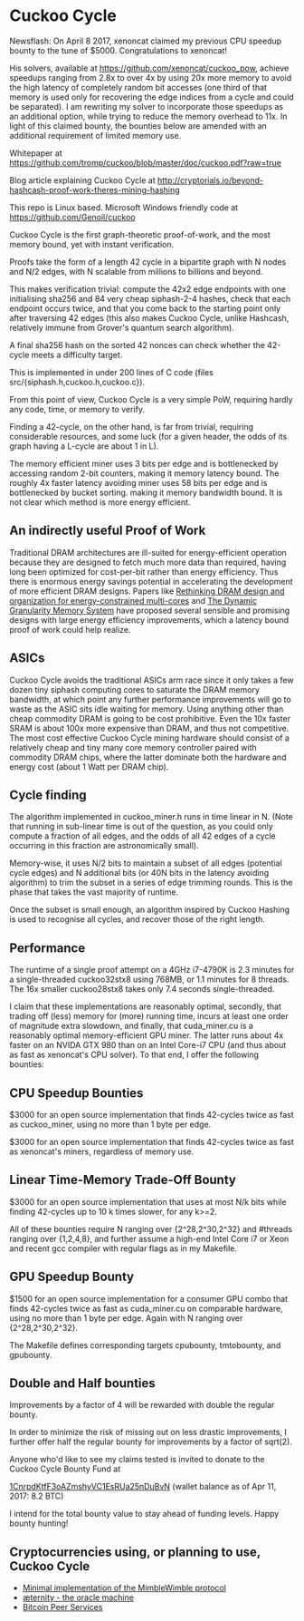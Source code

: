 Cuckoo Cycle
============
Newsflash: On April 8 2017, xenoncat claimed my previous CPU speedup bounty to the tune of $5000.
Congratulations to xenoncat!

His solvers, available at https://github.com/xenoncat/cuckoo_pow,
achieve speedups ranging from 2.8x to over 4x by using 20x more memory to
avoid the high latency of completely random bit accesses
(one third of that memory is used only for recovering the edge indices from a
cycle and could be separated).  I am rewriting my solver to incorporate
those speedups as an additional
option, while trying to reduce the memory overhead to 11x.
In light of this claimed bounty, the bounties below are amended with an
additional requirement of limited memory use.

Whitepaper at
https://github.com/tromp/cuckoo/blob/master/doc/cuckoo.pdf?raw=true

Blog article explaining Cuckoo Cycle at
http://cryptorials.io/beyond-hashcash-proof-work-theres-mining-hashing

This repo is Linux based. Microsoft Windows friendly code at
https://github.com/Genoil/cuckoo

Cuckoo Cycle is the first graph-theoretic proof-of-work,
and the most memory bound, yet with instant verification.

Proofs take the form of a length 42 cycle in a bipartite graph with N nodes and
N/2 edges, with N scalable from millions to billions and beyond.

This makes verification trivial: compute the 42x2 edge endpoints with one
initialising sha256 and 84 very cheap siphash-2-4 hashes, check that each
endpoint occurs twice, and that you come back to the starting point only after
traversing 42 edges (this also makes Cuckoo Cycle, unlike Hashcash, relatively
immune from Grover's quantum search algorithm).

A final sha256 hash on the sorted 42 nonces can check whether the 42-cycle
meets a difficulty target.

This is implemented in under 200 lines of C code (files src/{siphash.h,cuckoo.h,cuckoo.c}).

From this point of view, Cuckoo Cycle is a very simple PoW,
requiring hardly any code, time, or memory to verify.

Finding a 42-cycle, on the other hand, is far from trivial,
requiring considerable resources, and some luck
(for a given header, the odds of its graph having a L-cycle are about 1 in L).

The memory efficient miner uses 3 bits per edge and is bottlenecked by
accessing random 2-bit counters, making it memory latency bound.  The roughly
4x faster latency avoiding miner uses 58 bits per edge and is bottlenecked by
bucket sorting. making it memory bandwidth bound.
It is not clear which method is more energy efficient.

An indirectly useful Proof of Work
--------------

Traditional DRAM architectures are ill-suited for energy-efficient operation because
they are designed to fetch much more data than required, having long been optimized for cost-per-bit
rather than energy efficiency.
Thus there is enormous energy savings potential in accelerating the development of more efficient
DRAM designs. Papers like
<a href="https://www.cs.utah.edu/~rajeev/pubs/isca10.pdf">Rethinking DRAM design and organization for energy-constrained multi-cores</a> and
<a href="http://mbsullivan.info/attachments/papers/yoon2012dgms.pdf">The Dynamic Granularity Memory System</a>
have proposed several sensible and promising designs with large energy efficiency improvements,
which a latency bound proof of work could help realize.

ASICs
--------------
Cuckoo Cycle avoids the traditional ASICs arm race since it only takes a few dozen tiny siphash
computing cores to saturate the DRAM memory bandwidth, at which point
any further performance improvements will go to waste as the ASIC sits idle waiting for memory.
Using anything other than cheap commodity DRAM is going to be cost prohibitive.
Even the 10x faster SRAM is about 100x more expensive than DRAM, and thus not competitive.
The most cost effective Cuckoo Cycle mining hardware should consist of a relatively
cheap and tiny many core memory controller paired with commodity DRAM chips,
where the latter dominate both the hardware and energy cost (about 1 Watt per DRAM chip).

Cycle finding
--------------
The algorithm implemented in cuckoo_miner.h runs in time linear in N.
(Note that running in sub-linear time is out of the question, as you could
only compute a fraction of all edges, and the odds of all 42 edges of a cycle
occurring in this fraction are astronomically small).

Memory-wise, it uses N/2 bits to maintain a subset of all edges (potential
cycle edges) and N additional bits (or 40N bits in the latency avoiding algorithm)
to trim the subset in a series of edge trimming rounds.
This is the phase that takes the vast majority of runtime.

Once the subset is small enough, an algorithm inspired by Cuckoo Hashing
is used to recognise all cycles, and recover those of the right length.

Performance
--------------

The runtime of a single proof attempt on a 4GHz i7-4790K is 2.3 minutes
for a single-threaded cuckoo32stx8 using 768MB, or 1.1 minutes for 8 threads.
The 16x smaller cuckoo28stx8 takes only 7.4 seconds single-threaded.

I claim that these implementations are reasonably optimal,
secondly, that trading off (less) memory for (more) running time,
incurs at least one order of magnitude extra slowdown,
and finally, that cuda_miner.cu is a reasonably optimal memory-efficient GPU miner.
The latter runs about 4x faster on an NVIDA GTX 980 than on an Intel Core-i7 CPU
(and thus about as fast as xenoncat's CPU solver).
To that end, I offer the following bounties:

CPU Speedup Bounties
--------------
$3000 for an open source implementation that finds 42-cycles twice as fast
as cuckoo_miner, using no more than 1 byte per edge.

$3000 for an open source implementation that finds 42-cycles twice as fast
as xenoncat's miners, regardless of memory use.

Linear Time-Memory Trade-Off Bounty
--------------
$3000 for an open source implementation that uses at most N/k bits while finding 42-cycles up to 10 k times slower, for any k>=2.

All of these bounties require N ranging over {2^28,2^30,2^32} and #threads
ranging over {1,2,4,8}, and further assume a high-end Intel Core i7 or Xeon and
recent gcc compiler with regular flags as in my Makefile.

GPU Speedup Bounty
--------------
$1500 for an open source implementation for a consumer GPU combo
that finds 42-cycles twice as fast as cuda_miner.cu on comparable hardware,
using no more than 1 byte per edge.
Again with N ranging over {2^28,2^30,2^32}.

The Makefile defines corresponding targets cpubounty, tmtobounty, and gpubounty.

Double and Half bounties
------------------------
Improvements by a factor of 4 will be rewarded with double the regular bounty.

In order to minimize the risk of missing out on less drastic improvements,
I further offer half the regular bounty for improvements by a factor of sqrt(2).

Anyone who'd like to see my claims tested is invited to donate to the Cuckoo Cycle Bounty Fund at

<a href="https://blockchain.info/address/1CnrpdKtfF3oAZmshyVC1EsRUa25nDuBvN">1CnrpdKtfF3oAZmshyVC1EsRUa25nDuBvN</a> (wallet balance as of Apr 11, 2017: 8.2 BTC)

I intend for the total bounty value to stay ahead of funding levels. Happy bounty hunting!

Cryptocurrencies using, or planning to use, Cuckoo Cycle
--------------
<UL>
<LI> <a href="https://github.com/ignopeverell/grin">Minimal implementation of the MimbleWimble protocol</a>
<LI> <a href="http://www.aeternity.com/">æternity - the oracle machine</a>
<LI> <a href="https://github.com/bitcoin/bips/blob/master/bip-0154.mediawiki">Bitcoin Peer Services</a>
</UL>
